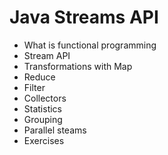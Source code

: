 # Java Streams API

- What is functional programming
- Stream API
- Transformations with Map
- Reduce
- Filter
- Collectors
- Statistics
- Grouping
- Parallel steams
- Exercises
